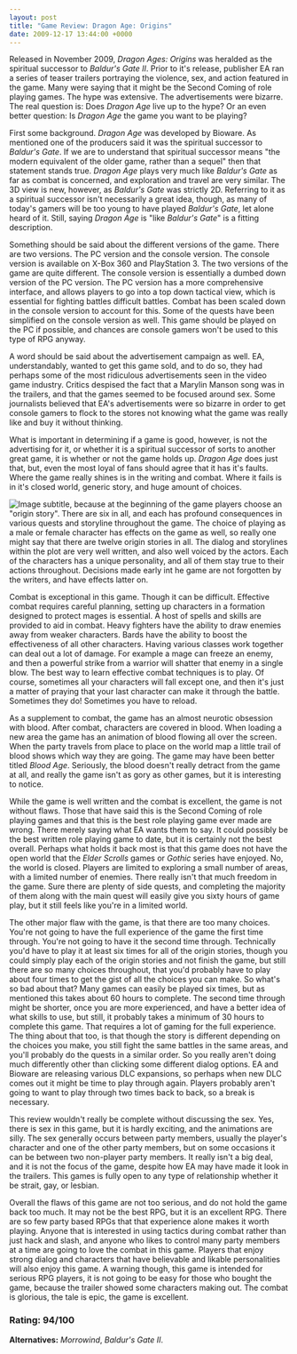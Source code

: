 ```yaml
---
layout: post
title: "Game Review: Dragon Age: Origins"
date: 2009-12-17 13:44:00 +0000
---
```

Released in November 2009, <i>Dragon Ages: Origins</i> was heralded as the spiritual successor to <i>Baldur's Gate II</i>. Prior to it's release, publisher EA ran a series of teaser trailers portraying the violence, sex, and action featured in the game. Many were saying that it might be the Second Coming of role playing games. The hype was extensive. The advertisements were bizarre. The real question is: Does <i>Dragon Age</i> live up to the hype? Or an even better question: Is <i>Dragon Age</i> the game you want to be playing?

First some background. <i>Dragon Age</i> was developed by Bioware. As mentioned one of the producers said it was the spiritual successor to <i>Baldur's Gate</i>. If we are to understand that spiritual successor means "the modern equivalent of the older game, rather than a sequel" then that statement stands true. <i>Dragon Age</i> plays very much like <i>Baldur's Gate</i> as far as combat is concerned, and exploration and travel are very similar. The 3D view is new, however, as <i>Baldur's Gate</i> was strictly 2D. Referring to it as a spiritual successor isn't necessarily a great idea, though, as many of today's gamers will be too young to have played <i>Baldur's Gate</i>, let alone heard of it. Still, saying <i>Dragon Age</i> is "like <i>Baldur's Gate</i>" is a fitting description.

Something should be said about the different versions of the game. There are two versions. The PC version and the console version. The console version is available on X-Box 360 and PlayStation 3. The two versions of the game are quite different. The console version is essentially a dumbed down version of the PC version. The PC version has a more comprehensive interface, and allows players to go into a top down tactical view, which is essential for fighting battles difficult battles. Combat has been scaled down in the console version to account for this. Some of the quests have been simplified on the console version as well. This game should be played on the PC if possible, and chances are console gamers won't be used to this type of RPG anyway.

A word should be said about the advertisement campaign as well. EA, understandably, wanted to get this game sold, and to do so, they had perhaps some of the most ridiculous advertisements seen in the video game industry. Critics despised the fact that a Marylin Manson song was in the trailers, and that the games seemed to be focused around sex. Some journalists believed that EA's advertisements were so bizarre in order to get console gamers to flock to the stores not knowing what the game was really like and buy it without thinking.

What is important in determining if a game is good, however, is not the advertising for it, or whether it is a spiritual successor of sorts to another great game, it is whether or not the game holds up. <i>Dragon Age</i> does just that, but, even the most loyal of fans should agree that it has it's faults. Where the game really shines is in the writing and combat. Where it fails is in it's closed world, generic story, and huge amount of choices.

![Image](/https://www.jackeverett.com/rc_files/d/a/da_kareth.JPG) subtitle, because at the beginning of the game players choose an "origin story". There are six in all, and each has profound consequences in various quests and storyline throughout the game. The choice of playing as a male or female character has effects on the game as well, so really one might say that there are twelve origin stories in all. The dialog and storylines within the plot are very well written, and also well voiced by the actors. Each of the characters has a unique personality, and all of them stay true to their actions throughout. Decisions made early int he game are not forgotten by the writers, and have effects latter on.

Combat is exceptional in this game. Though it can be difficult. Effective combat requires careful planning, setting up characters in a formation designed to protect mages is essential. A host of spells and skills are provided to aid in combat. Heavy fighters have the ability to draw enemies away from weaker characters. Bards have the ability to boost the effectiveness of all other characters. Having various classes work together can deal out a lot of damage. For example a mage can freeze an enemy, and then a powerful strike from a warrior will shatter that enemy in a single blow. The best way to learn effective combat techniques is to play. Of course, sometimes all your characters will fall except one, and then it's just a matter of praying that your last character can make it through the battle. Sometimes they do! Sometimes you have to reload.

As a supplement to combat, the game has an almost neurotic obsession with blood. After combat, characters are covered in blood. When loading a new area the game has an animation of blood flowing all over the screen. When the party travels from place to place on the world map a little trail of blood shows which way they are going. The game may have been better titled <i>Blood Age</i>. Seriously, the blood doesn't really detract from the game at all, and really the game isn't as gory as other games, but it is interesting to notice.

While the game is well written and the combat is excellent, the game is not without flaws. Those that have said this is the Second Coming of role playing games and that this is the best role playing game ever made are wrong. There merely saying what EA wants them to say. It could possibly be the best written role playing game to date, but it is certainly not the best overall. Perhaps what holds it back most is that this game does not have the open world that the <i>Elder Scrolls</i> games or <i>Gothic</i> series have enjoyed. No, the world is closed. Players are limited to exploring a small number of areas, with a limited number of enemies. There really isn't that much freedom in the game. Sure there are plenty of side quests, and completing the majority of them along with the main quest will easily give you sixty hours of game play, but it still feels like you're in a limited world.

The other major flaw with the game, is that there are too many choices. You're not going to have the full experience of the game the first time through. You're not going to have it the second time through. Technically you'd have to play it at least six times for all of the origin stories, though you could simply play each of the origin stories and not finish the game, but still there are so many choices throughout, that you'd probably have to play about four times to get the gist of all the choices you can make. So what's so bad about that? Many games can easily be played six times, but as mentioned this takes about 60 hours to complete. The second time through might be shorter, once you are more experienced, and have a better idea of what skills to use, but still, it probably takes a minimum of 30 hours to complete this game. That requires a lot of gaming for the full experience. The thing about that too, is that though the story is different depending on the choices you make, you still fight the same battles in the same areas, and you'll probably do the quests in a similar order. So you really aren't doing much differently other than clicking some different dialog options. EA and Bioware are releasing various DLC expansions, so perhaps when new DLC comes out it might be time to play through again. Players probably aren't going to want to play through two times back to back, so a break is necessary.

This review wouldn't really be complete without discussing the sex. Yes, there is sex in this game, but it is hardly exciting, and the animations are silly. The sex generally occurs between party members, usually the player's character and one of the other party members, but on some occasions it can be between two non-player party members. It really isn't a big deal, and it is not the focus of the game, despite how EA may have made it look in the trailers. This games is fully open to any type of relationship whether it be strait, gay, or lesbian.

Overall the flaws of this game are not too serious, and do not hold the game back too much. It may not be the best RPG, but it is an excellent RPG. There are so few party based RPGs that that experience alone makes it worth playing. Anyone that is interested in using tactics during combat rather than just hack and slash, and anyone who likes to control many party members at a time are going to love the combat in this game. Players that enjoy strong dialog and characters that have believable and likable personalities will also enjoy this game. A warning though, this game is intended for serious RPG players, it is not going to be easy for those who bought the game, because the trailer showed some characters making out. The combat is glorious, the tale is epic, the game is excellent.
<h3>Rating: 94/100</h3>
<b>Alternatives:</b> <i>Morrowind</i>, <i>Baldur's Gate II</i>.
